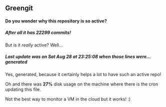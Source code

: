 ## Greengit

#### Do you wonder why this repository is so active?

##### After all it has 22299 commits!

But is it *really* active? Well...

##### Last update was on Sat Aug 28 at 23:25:08 when those lines were... generated

Yes, generated, because it certainly helps a lot to have such an active repo!

Oh and there was **27%** disk usage on the machine
where there is the cron updating this file.

Not the best way to monitor a VM in the cloud but it works! :)
